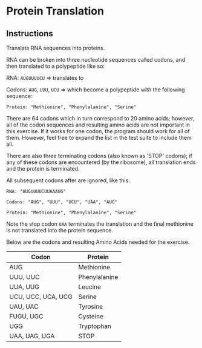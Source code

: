 # Protein Translation

## Instructions

Translate RNA sequences into proteins.

RNA can be broken into three nucleotide sequences called codons, and then translated to a polypeptide like so:

RNA: `AUGUUUUCU` => translates to

Codons: `AUG`, `UUU`, `UCU` => which become a polypeptide with the following sequence:

`Protein: "Methionine", "Phenylalanine", "Serine"`

There are 64 codons which in turn correspond to 20 amino acids; however, all of the codon sequences and resulting amino acids are not important in this exercise. If it works for one codon, the program should work for all of them. However, feel free to expand the list in the test suite to include them all.

There are also three terminating codons (also known as 'STOP' codons); if any of these codons are encountered (by the ribosome), all translation ends and the protein is terminated.

All subsequent codons after are ignored, like this:

`RNA: "AUGUUUUCUUAAAUG"`

`Codons: "AUG", "UUU", "UCU", "UAA", "AUG"`

`Protein: "Methionine", "Phenylalanine", "Serine"`

Note the stop codon `UAA` terminates the translation and the final methionine is not translated into the protein sequence.

Below are the codons and resulting Amino Acids needed for the exercise.

| **Codon**          | **Protein**   |
| ------------------ | ------------- |
| AUG                | Methionine    |
| UUU, UUC           | Phenylalanine |
| UUA, UUG           | Leucine       |
| UCU, UCC, UCA, UCG | Serine        |
| UAU, UAC           | Tyrosine      |
| FUGU, UGC          | Cysteine      |
| UGG                | Tryptophan    |
| UAA, UAG, UGA      | STOP          |
